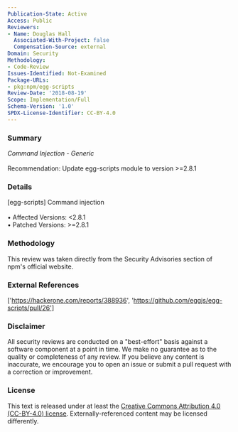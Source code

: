 ```yaml
---
Publication-State: Active
Access: Public
Reviewers:
- Name: Douglas Hall
  Associated-With-Project: false
  Compensation-Source: external
Domain: Security
Methodology:
- Code-Review
Issues-Identified: Not-Examined
Package-URLs:
- pkg:npm/egg-scripts
Review-Date: '2018-08-19'
Scope: Implementation/Full
Schema-Version: '1.0'
SPDX-License-Identifier: CC-BY-4.0
---
```

### Summary
*Command Injection - Generic*<br><br>Recommendation: Update egg-scripts module to version >=2.8.1
### Details
[egg-scripts] Command injection
<br><br>• Affected Versions: <2.8.1
<br>• Patched Versions: >=2.8.1
### Methodology
This review was taken directly from the Security Advisories section of npm's official website.
### External References
['https://hackerone.com/reports/388936', 'https://github.com/eggjs/egg-scripts/pull/26']
### Disclaimer
All security reviews are conducted on a "best-effort" basis against a software component at a point in time. We make no guarantee as to the quality or completeness of any review. If you believe any content is inaccurate, we encourage you to open an issue or submit a pull request with a correction or improvement.
### License
This text is released under at least the [Creative Commons Attribution 4.0 (CC-BY-4.0) license](https://creativecommons.org/licenses/by/4.0/legalcode.txt). Externally-referenced content may be licensed differently.
